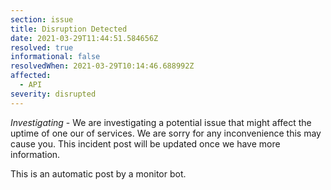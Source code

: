 ```yaml
---
section: issue
title: Disruption Detected
date: 2021-03-29T11:44:51.584656Z
resolved: true
informational: false
resolvedWhen: 2021-03-29T10:14:46.688992Z
affected:
  - API
severity: disrupted
---
```

*Investigating* - We are investigating a potential issue that might affect the uptime of one our of services. We are sorry for any inconvenience this may cause you. This incident post will be updated once we have more information.

This is an automatic post by a monitor bot.
        